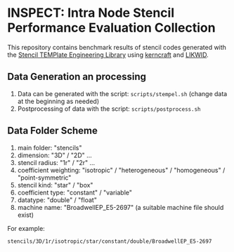 # INSPECT: Intra Node Stencil Performance Evaluation Collection

This repository contains benchmark results of stencil codes generated with the [
Stencil TEMPlate Engineering Library](https://github.com/RRZE-HPC/stempel "stempel") using [kerncraft](https://github.com/RRZE-HPC/kerncraft) and [LIKWID](https://github.com/RRZE-HPC/likwid).

## Data Generation an processing
1. Data can be generated with the script: `scripts/stempel.sh` (change data at the beginning as needed)
2. Postprocessing of data with the script: `scripts/postprocess.sh`

## Data Folder Scheme

1. main folder: "stencils"
2. dimension: "3D" / "2D" ...
3. stencil radius: "1r" / "2r" ...
4. coefficient weighting: "isotropic" / "heterogeneous" / "homogeneous" / "point-symmetric"
5. stencil kind: "star" / "box"
6. coefficient type: "constant" / "variable"
7. datatype: "double" / "float"
8. machine name: "BroadwellEP_E5-2697" (a suitable machine file should exist)

For example:
```
stencils/3D/1r/isotropic/star/constant/double/BroadwellEP_E5-2697
```

